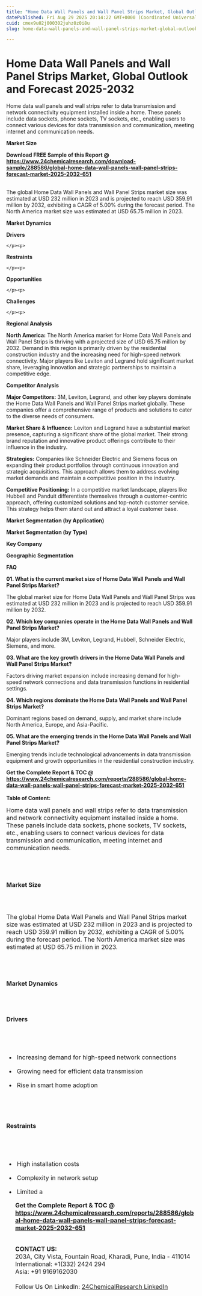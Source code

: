 ```yaml
---
title: "Home Data Wall Panels and Wall Panel Strips Market, Global Outlook and Forecast 2025-2032"
datePublished: Fri Aug 29 2025 20:14:22 GMT+0000 (Coordinated Universal Time)
cuid: cmex9u02j000302juhz0z0i8u
slug: home-data-wall-panels-and-wall-panel-strips-market-global-outlook-and-forecast-2025-2032-1-1

---
```


# Home Data Wall Panels and Wall Panel Strips Market, Global Outlook and Forecast 2025-2032

<p>Home data wall panels and wall strips refer to data transmission and network connectivity equipment installed inside a home. These panels include data sockets, phone sockets, TV sockets, etc., enabling users to connect various devices for data transmission and communication, meeting internet and communication needs.</p><p>
<strong>Market Size</strong></p><p>
</p><div><b>Download FREE Sample of this Report @ 
            <a href="https://www.24chemicalresearch.com/download-sample/288586/global-home-data-wall-panels-wall-panel-strips-forecast-market-2025-2032-651">
            https://www.24chemicalresearch.com/download-sample/288586/global-home-data-wall-panels-wall-panel-strips-forecast-market-2025-2032-651</a></b></div><br><p>The global Home Data Wall Panels and Wall Panel Strips market size was estimated at USD 232 million in 2023 and is projected to reach USD 359.91 million by 2032, exhibiting a CAGR of 5.00% during the forecast period. The North America market size was estimated at USD 65.75 million in 2023.</p><p>
<strong>Market Dynamics</strong></p><p>
<strong>Drivers</strong></p><p>

	</p><p>
<strong>Restraints</strong></p><p>

	</p><p>
<strong>Opportunities</strong></p><p>

	</p><p>
<strong>Challenges</strong></p><p>

	</p><p>
<strong>Regional Analysis</strong></p><p>
</p><p><strong>North America:</strong> The North America market for Home Data Wall Panels and Wall Panel Strips is thriving with a projected size of USD 65.75 million by 2032. Demand in this region is primarily driven by the residential construction industry and the increasing need for high-speed network connectivity. Major players like Leviton and Legrand hold significant market share, leveraging innovation and strategic partnerships to maintain a competitive edge.</p><p>
<strong>Competitor Analysis</strong></p><p>
</p><p><strong>Major Competitors:</strong> 3M, Leviton, Legrand, and other key players dominate the Home Data Wall Panels and Wall Panel Strips market globally. These companies offer a comprehensive range of products and solutions to cater to the diverse needs of consumers.</p><p>
</p><p><strong>Market Share &amp; Influence:</strong> Leviton and Legrand have a substantial market presence, capturing a significant share of the global market. Their strong brand reputation and innovative product offerings contribute to their influence in the industry.</p><p>
</p><p><strong>Strategies:</strong> Companies like Schneider Electric and Siemens focus on expanding their product portfolios through continuous innovation and strategic acquisitions. This approach allows them to address evolving market demands and maintain a competitive position in the industry.</p><p>
</p><p><strong>Competitive Positioning:</strong> In a competitive market landscape, players like Hubbell and Panduit differentiate themselves through a customer-centric approach, offering customized solutions and top-notch customer service. This strategy helps them stand out and attract a loyal customer base.</p><p>
<strong>Market Segmentation (by Application)</strong></p><p>
</p><p>
<strong>Market Segmentation (by Type)</strong></p><p>
</p><p>
<strong>Key Company</strong></p><p>
</p><p>
<strong>Geographic Segmentation</strong></p><p>
</p><p>
<strong>FAQ</strong> </p><p>
<strong>01. What is the current market size of Home Data Wall Panels and Wall Panel Strips Market?</strong></p><p>
The global market size for Home Data Wall Panels and Wall Panel Strips was estimated at USD 232 million in 2023 and is projected to reach USD 359.91 million by 2032.</p><p>
</p><p>
</p><p>
</p><p>
<strong>02. Which key companies operate in the Home Data Wall Panels and Wall Panel Strips Market?</strong></p><p>
Major players include 3M, Leviton, Legrand, Hubbell, Schneider Electric, Siemens, and more.</p><p>
</p><p>
</p><p>
</p><p>
<strong>03. What are the key growth drivers in the Home Data Wall Panels and Wall Panel Strips Market?</strong></p><p>
Factors driving market expansion include increasing demand for high-speed network connections and data transmission functions in residential settings.</p><p>
</p><p>
</p><p>
</p><p>
<strong>04. Which regions dominate the Home Data Wall Panels and Wall Panel Strips Market?</strong></p><p>
Dominant regions based on demand, supply, and market share include North America, Europe, and Asia-Pacific.</p><p>
</p><p>
</p><p>
</p><p>
<strong>05. What are the emerging trends in the Home Data Wall Panels and Wall Panel Strips Market?</strong></p><p>
Emerging trends include technological advancements in data transmission equipment and growth opportunities in the residential construction industry.
</p>

<div><b>Get the Complete Report & TOC @ 
            <a href="https://www.24chemicalresearch.com/reports/288586/global-home-data-wall-panels-wall-panel-strips-forecast-market-2025-2032-651">
            https://www.24chemicalresearch.com/reports/288586/global-home-data-wall-panels-wall-panel-strips-forecast-market-2025-2032-651</a></b></div><br>
            <b>Table of Content:</b><p><p><span style="font-size:16px">Home data wall panels and wall strips refer to data transmission and network connectivity equipment installed inside a home. These panels include data sockets, phone sockets, TV sockets, etc., enabling users to connect various devices for data transmission and communication, meeting internet and communication needs.</span></p><br />
<br />
<h2><span style="font-size:16px"><strong>Market Size</strong></span></h2><br />
<br />
<p><span style="font-size:16px">The global Home Data Wall Panels and Wall Panel Strips market size was estimated at USD 232 million in 2023 and is projected to reach USD 359.91 million by 2032, exhibiting a CAGR of 5.00% during the forecast period. The North America market size was estimated at USD 65.75 million in 2023.</span></p><br />
<br />
<h2><span style="font-size:16px"><strong>Market Dynamics</strong></span></h2><br />
<br />
<h3><span style="font-size:16px"><strong>Drivers</strong></span></h3><br />
<br />
<ul><br />
	<li><span style="font-size:16px"> Increasing demand for high-speed network connections</span></li><br />
	<li><span style="font-size:16px"> Growing need for efficient data transmission</span></li><br />
	<li><span style="font-size:16px"> Rise in smart home adoption</span></li><br />
</ul><br />
<br />
<h3><span style="font-size:16px"><strong>Restraints</strong></span></h3><br />
<br />
<ul><br />
	<li><span style="font-size:16px"> High installation costs</span></li><br />
	<li><span style="font-size:16px"> Complexity in network setup</span></li><br />
	<li><span style="font-size:16px"> Limited a</p>

<div><b>Get the Complete Report & TOC @ 
            <a href="https://www.24chemicalresearch.com/reports/288586/global-home-data-wall-panels-wall-panel-strips-forecast-market-2025-2032-651">
            https://www.24chemicalresearch.com/reports/288586/global-home-data-wall-panels-wall-panel-strips-forecast-market-2025-2032-651</a></b></div><br>

<b>CONTACT US:</b><br>
            203A, City Vista, Fountain Road, Kharadi, Pune, India - 411014<br>
            International: +1(332) 2424 294<br>
            Asia: +91 9169162030 <br><br>
            Follow Us On LinkedIn: <a href="https://www.linkedin.com/company/24chemicalresearch/">24ChemicalResearch LinkedIn</a>
